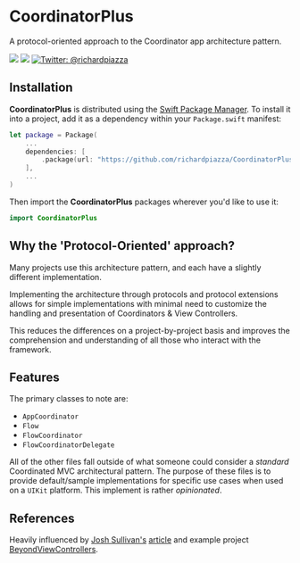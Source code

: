 # CoordinatorPlus

A protocol-oriented approach to the Coordinator app architecture pattern.

<p>
    <img src="https://github.com/richardpiazza/CoordinatorPlus/workflows/Swift/badge.svg?branch=main" />
    <img src="https://img.shields.io/badge/Swift-5.2-orange.svg" />
    <a href="https://twitter.com/richardpiazza">
        <img src="https://img.shields.io/badge/twitter-@richardpiazza-blue.svg?style=flat" alt="Twitter: @richardpiazza" />
    </a>
</p>

## Installation

**CoordinatorPlus** is distributed using the [Swift Package Manager](https://swift.org/package-manager). To install it into a project, add it 
as a dependency within your `Package.swift` manifest:

```swift
let package = Package(
    ...
    dependencies: [
        .package(url: "https://github.com/richardpiazza/CoordinatorPlus.git", from: "0.3.0")
    ],
    ...
)
```

Then import the **CoordinatorPlus** packages wherever you'd like to use it:

```swift
import CoordinatorPlus
```

## Why the 'Protocol-Oriented' approach?

Many projects use this architecture pattern, and each have a slightly different implementation.

Implementing the architecture through protocols and protocol extensions allows for simple implementations with minimal need to customize 
the handling and presentation of Coordinators & View Controllers.

This reduces the differences on a project-by-project basis and improves the comprehension and understanding of all those who interact with 
the framework.

## Features

The primary classes to note are:
* `AppCoordinator`
* `Flow`
* `FlowCoordinator`
* `FlowCoordinatorDelegate`

All of the other files fall outside of what someone could consider a _standard_ Coordinated MVC architectural pattern. The purpose of these 
files is to provide default/sample implementations for specific use cases when used on a `UIKit` platform. This implement is rather 
_opinionated_.

## References

Heavily influenced by [Josh Sullivan's](https://github.com/JoshuaSullivan) [article](http://www.chibicode.org/?p=121) and example project 
[BeyondViewControllers](https://github.com/JoshuaSullivan/CoordinatedMVC).
